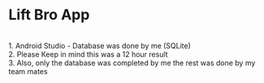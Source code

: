 # Lift Bro App
</br>
1. Android Studio - Database was done by me (SQLite) </br>
2. Please Keep in mind this was a 12 hour result </br>
3. Also, only the database was completed by me the rest was done by my team mates

